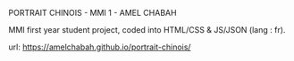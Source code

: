 PORTRAIT CHINOIS - MMI 1 - AMEL CHABAH

MMI first year student project, coded into HTML/CSS & JS/JSON (lang : fr).

url: https://amelchabah.github.io/portrait-chinois/
